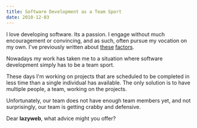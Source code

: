 ```yaml
---
title: Software Development as a Team Sport
date: 2010-12-03
---
```

I love developing software. Its a passion. I engage without much encouragement or convincing, and as such, often pursue my vocation on my own. I've previously written about [these](http://www.docunext.com/blog/2008/05/playing-nicely-and-benefitting-without-belonging.html) [factors](http://www.docunext.com/blog/2008/04/the-people-who-live-on-planet-debian.html).

Nowadays my work has taken me to a situation where software development simply has to be a team sport.

These days I'm working on projects that are scheduled to be completed in less time than a single individual has available. The only solution is to have multiple people, a team, working on the projects.

Unfortunately, our team does not have enough team members yet, and not surprisingly, our team is getting crabby and defensive.

Dear **lazyweb**, what advice might you offer?

